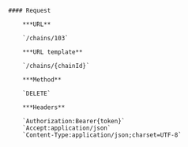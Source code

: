     #### Request

        ***URL**

        `/chains/103`

        ***URL template**

        `/chains/{chainId}`

        ***Method**

        `DELETE`

        ***Headers**

        `Authorization:Bearer{token}`
        `Accept:application/json`
        `Content-Type:application/json;charset=UTF-8`
